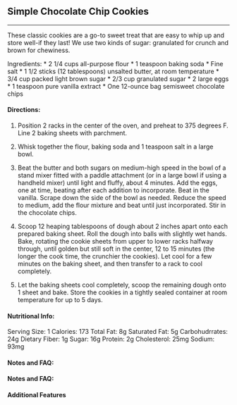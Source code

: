 <h2> Simple Chocolate Chip Cookies </h2> 

******
These classic cookies are a go-to sweet treat that are easy to whip up and store well-if they last! We use two kinds of sugar: granulated for crunch and brown for chewiness.


</h4> Ingredients: </h4> 
* 2 1/4 cups all-purpose flour
* 1 teaspoon baking soda
* Fine salt
* 1 1/2 sticks (12 tablespoons) unsalted butter, at room temperature
* 3/4 cup packed light brown sugar
* 2/3 cup granulated sugar
* 2 large eggs
* 1 teaspoon pure vanilla extract
* One 12-ounce bag semisweet chocolate chips

<h4>  Directions: </h4> 

1. Position 2 racks in the center of the oven, and preheat to 375 degrees F. Line 2 baking sheets with parchment.

2. Whisk together the flour, baking soda and 1 teaspoon salt in a large bowl.

3. Beat the butter and both sugars on medium-high speed in the bowl of a stand mixer fitted with a paddle attachment (or in a large bowl if using a handheld mixer) until light and fluffy, about 4 minutes. Add the eggs, one at time, beating after each addition to incorporate. Beat in the vanilla. Scrape down the side of the bowl as needed. Reduce the speed to medium, add the flour mixture and beat until just incorporated. Stir in the chocolate chips.

4. Scoop 12 heaping tablespoons of dough about 2 inches apart onto each prepared baking sheet. Roll the dough into balls with slightly wet hands. Bake, rotating the cookie sheets from upper to lower racks halfway through, until golden but still soft in the center, 12 to 15 minutes (the longer the cook time, the crunchier the cookies). Let cool for a few minutes on the baking sheet, and then transfer to a rack to cool completely.

5. Let the baking sheets cool completely, scoop the remaining dough onto 1 sheet and bake. Store the cookies in a tightly sealed container at room temperature for up to 5 days.

<h4>  Nutritional Info: </h4> 

Serving Size: 1
Calories: 173
Total Fat: 8g
Saturated Fat: 5g
Carbohudrrates: 24g
Dietary Fiber: 1g
Sugar: 16g
Protein: 2g
Cholesterol: 25mg
Sodium: 93mg

<h4>  Notes and FAQ: </h4> 


<h4>  Notes and FAQ: </h4> 


<h4> Additional Features </h4> 


